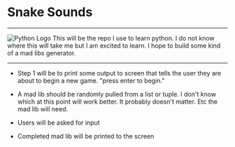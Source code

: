 # __Snake Sounds__


___
![Python Logo](https://docs.python.org/3/_static/py.png)
This will be the repo I use to learn python.
I do not know where this will take me but I am excited to learn.
I hope to build some kind of a mad libs generator.
___
* Step 1 will be to print some output to screen that tells the user they
are about to begin a new game. "press enter to begin."

* A mad lib should be randomly pulled from a
list or tuple. I don't know which at this point will work better.
It probably doesn't matter. Etc the mad lib will need.

* Users will be asked for input

* Completed mad lib will be printed to the screen
